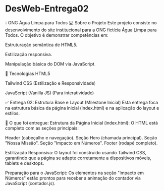 # DesWeb-Entrega02
💧 ONG Água Limpa para Todos
💻 Sobre o Projeto
Este projeto consiste no desenvolvimento do site institucional para a ONG fictícia Água Limpa para Todos. O objetivo é demonstrar competências em:

Estruturação semântica de HTML5.

Estilização responsiva.

Manipulação básica do DOM via JavaScript.

🚀 Tecnologias
HTML5

Tailwind CSS (Estilização e Responsividade)

JavaScript (Vanilla JS) (Para interatividade)

✅ Entrega 02: Estrutura Base e Layout (Milestone Inicial)
Esta entrega foca na estrutura básica da página inicial (index.html) e na aplicação do layout e estilos.

🎯 O que foi entregue:
Estrutura da Página Inicial (index.html): O HTML está completo com as seções principais:

Header (cabeçalho e navegação).
Seção Hero (chamada principal).
Seção "Nossa Missão".
Seção "Impacto em Números".
Footer (rodapé completo).

Estilização Responsiva: O layout foi construído usando Tailwind CSS, garantindo que a página se adapte corretamente a dispositivos móveis, tablets e desktops.

Preparação para o JavaScript: Os elementos na seção "Impacto em Números" estão prontos para receber a animação do contador via JavaScript (contador.js).
